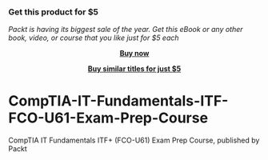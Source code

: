 
### Get this product for $5

<i>Packt is having its biggest sale of the year. Get this eBook or any other book, video, or course that you like just for $5 each</i>


<b><p align='center'>[Buy now](https://packt.link/9781800564060)</p></b>


<b><p align='center'>[Buy similar titles for just $5](https://subscription.packtpub.com/search)</p></b>


# CompTIA-IT-Fundamentals-ITF-FCO-U61-Exam-Prep-Course
CompTIA IT Fundamentals ITF+ (FCO-U61) Exam Prep Course, published by Packt
